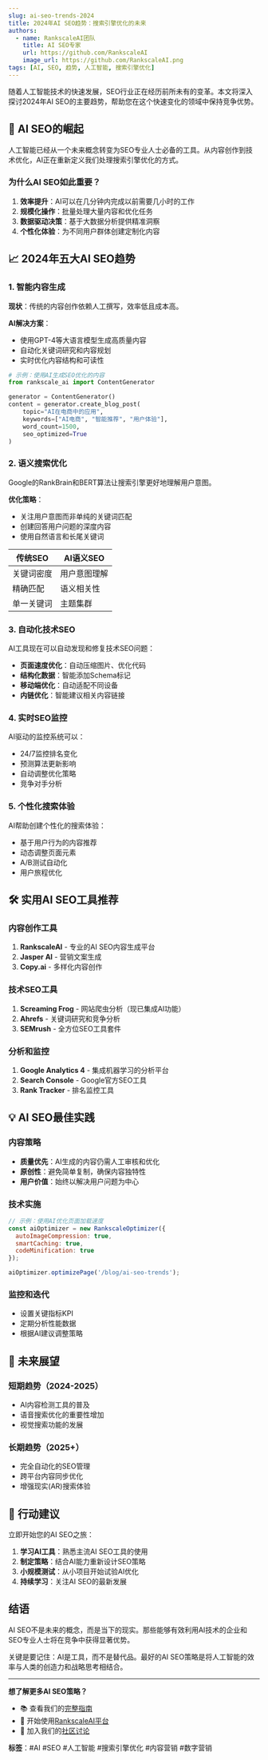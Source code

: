 ```yaml
---
slug: ai-seo-trends-2024
title: 2024年AI SEO趋势：搜索引擎优化的未来
authors: 
  - name: RankscaleAI团队
    title: AI SEO专家
    url: https://github.com/RankscaleAI
    image_url: https://github.com/RankscaleAI.png
tags: [AI, SEO, 趋势, 人工智能, 搜索引擎优化]
---
```


随着人工智能技术的快速发展，SEO行业正在经历前所未有的变革。本文将深入探讨2024年AI SEO的主要趋势，帮助您在这个快速变化的领域中保持竞争优势。

<!--truncate-->

## 🚀 AI SEO的崛起

人工智能已经从一个未来概念转变为SEO专业人士必备的工具。从内容创作到技术优化，AI正在重新定义我们处理搜索引擎优化的方式。

### 为什么AI SEO如此重要？

1. **效率提升**：AI可以在几分钟内完成以前需要几小时的工作
2. **规模化操作**：批量处理大量内容和优化任务
3. **数据驱动决策**：基于大数据分析提供精准洞察
4. **个性化体验**：为不同用户群体创建定制化内容

## 📈 2024年五大AI SEO趋势

### 1. 智能内容生成

**现状**：传统的内容创作依赖人工撰写，效率低且成本高。

**AI解决方案**：
- 使用GPT-4等大语言模型生成高质量内容
- 自动化关键词研究和内容规划
- 实时优化内容结构和可读性

```python
# 示例：使用AI生成SEO优化的内容
from rankscale_ai import ContentGenerator

generator = ContentGenerator()
content = generator.create_blog_post(
    topic="AI在电商中的应用",
    keywords=["AI电商", "智能推荐", "用户体验"],
    word_count=1500,
    seo_optimized=True
)
```

### 2. 语义搜索优化

Google的RankBrain和BERT算法让搜索引擎更好地理解用户意图。

**优化策略**：
- 关注用户意图而非单纯的关键词匹配
- 创建回答用户问题的深度内容
- 使用自然语言和长尾关键词

| 传统SEO | AI语义SEO |
|---------|-----------|
| 关键词密度 | 用户意图理解 |
| 精确匹配 | 语义相关性 |
| 单一关键词 | 主题集群 |

### 3. 自动化技术SEO

AI工具现在可以自动发现和修复技术SEO问题：

- **页面速度优化**：自动压缩图片、优化代码
- **结构化数据**：智能添加Schema标记
- **移动端优化**：自动适配不同设备
- **内链优化**：智能建议相关内容链接

### 4. 实时SEO监控

AI驱动的监控系统可以：
- 24/7监控排名变化
- 预测算法更新影响
- 自动调整优化策略
- 竞争对手分析

### 5. 个性化搜索体验

AI帮助创建个性化的搜索体验：
- 基于用户行为的内容推荐
- 动态调整页面元素
- A/B测试自动化
- 用户旅程优化

## 🛠️ 实用AI SEO工具推荐

### 内容创作工具
1. **RankscaleAI** - 专业的AI SEO内容生成平台
2. **Jasper AI** - 营销文案生成
3. **Copy.ai** - 多样化内容创作

### 技术SEO工具
1. **Screaming Frog** - 网站爬虫分析（现已集成AI功能）
2. **Ahrefs** - 关键词研究和竞争分析
3. **SEMrush** - 全方位SEO工具套件

### 分析和监控
1. **Google Analytics 4** - 集成机器学习的分析平台
2. **Search Console** - Google官方SEO工具
3. **Rank Tracker** - 排名监控工具

## 💡 AI SEO最佳实践

### 内容策略
- **质量优先**：AI生成的内容仍需人工审核和优化
- **原创性**：避免简单复制，确保内容独特性
- **用户价值**：始终以解决用户问题为中心

### 技术实施
```javascript
// 示例：使用AI优化页面加载速度
const aiOptimizer = new RankscaleOptimizer({
  autoImageCompression: true,
  smartCaching: true,
  codeMinification: true
});

aiOptimizer.optimizePage('/blog/ai-seo-trends');
```

### 监控和迭代
- 设置关键指标KPI
- 定期分析性能数据
- 根据AI建议调整策略

## 🔮 未来展望

### 短期趋势（2024-2025）
- AI内容检测工具的普及
- 语音搜索优化的重要性增加
- 视觉搜索功能的发展

### 长期趋势（2025+）
- 完全自动化的SEO管理
- 跨平台内容同步优化
- 增强现实(AR)搜索体验

## 🎯 行动建议

立即开始您的AI SEO之旅：

1. **学习AI工具**：熟悉主流AI SEO工具的使用
2. **制定策略**：结合AI能力重新设计SEO策略
3. **小规模测试**：从小项目开始试验AI优化
4. **持续学习**：关注AI SEO的最新发展

## 结语

AI SEO不是未来的概念，而是当下的现实。那些能够有效利用AI技术的企业和SEO专业人士将在竞争中获得显著优势。

关键是要记住：AI是工具，而不是替代品。最好的AI SEO策略是将人工智能的效率与人类的创造力和战略思考相结合。

---

**想了解更多AI SEO策略？** 

- 📚 查看我们的[完整指南](../docs/concepts)
- 🚀 开始使用[RankscaleAI平台](../docs/getting-started)
- 💬 加入我们的[社区讨论](https://github.com/RankscaleAI/docs/discussions)

**标签**：#AI #SEO #人工智能 #搜索引擎优化 #内容营销 #数字营销 